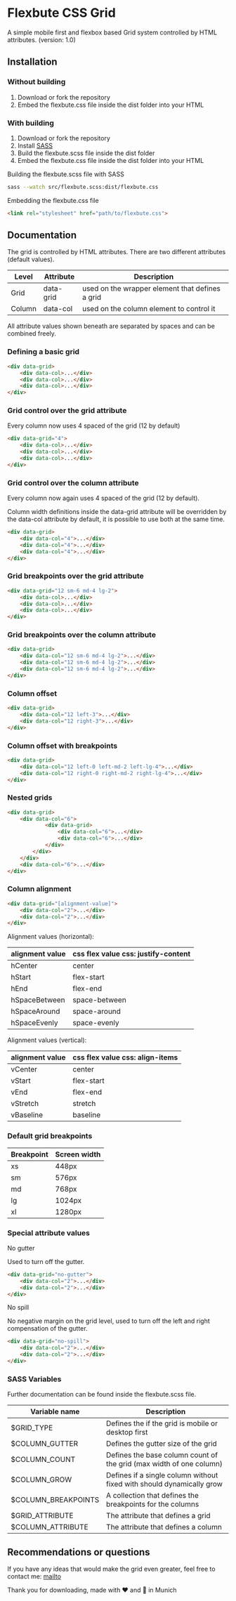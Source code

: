 # Flexbute CSS Grid

A simple mobile first and flexbox based Grid system controlled by HTML attributes. (version: 1.0)

## Installation

### Without building

1. Download or fork the repository
2. Embed the flexbute.css file inside the dist folder into your HTML

### With building

1. Download or fork the repository
2. Install [SASS](https://sass-lang.com)
3. Build the flexbute.scss file inside the dist folder
4. Embed the flexbute.css file inside the dist folder into your HTML

Building the flexbute.scss file with SASS

```bash
sass --watch src/flexbute.scss:dist/flexbute.css
```

Embedding the flexbute.css file

```html
<link rel="stylesheet" href="path/to/flexbute.css">
```

## Documentation

The grid is controlled by HTML attributes. There are two different attributes (default values).

| Level  | Attribute | Description                                     |
|--------|-----------|-------------------------------------------------|
| Grid   | data-grid | used on the wrapper element that defines a grid |
| Column | data-col  | used on the column element to control it        |

All attribute values shown beneath are separated by spaces and can be combined freely.

### Defining a basic grid

```html
<div data-grid>
    <div data-col>...</div>
    <div data-col>...</div>
    <div data-col>...</div>
</div>
```

### Grid control over the grid attribute

Every column now uses 4 spaced of the grid (12 by default)

```html
<div data-grid="4">
    <div data-col>...</div>
    <div data-col>...</div>
    <div data-col>...</div>
</div>
```

### Grid control over the column attribute

Every column now again uses 4 spaced of the grid (12 by default).

Column width definitions inside the data-grid attribute will be overridden by the
data-col attribute by default, it is possible to use both at the same time.

```html
<div data-grid>
    <div data-col="4">...</div>
    <div data-col="4">...</div>
    <div data-col="4">...</div>
</div>
```

### Grid breakpoints over the grid attribute

```html
<div data-grid="12 sm-6 md-4 lg-2">
    <div data-col>...</div>
    <div data-col>...</div>
    <div data-col>...</div>
</div>
```

### Grid breakpoints over the column attribute

```html
<div data-grid>
    <div data-col="12 sm-6 md-4 lg-2">...</div>
    <div data-col="12 sm-6 md-4 lg-2">...</div>
    <div data-col="12 sm-6 md-4 lg-2">...</div>
</div>
```

### Column offset

```html
<div data-grid>
    <div data-col="12 left-3">...</div>
    <div data-col="12 right-3">...</div>
</div>
```

### Column offset with breakpoints

```html
<div data-grid>
    <div data-col="12 left-0 left-md-2 left-lg-4">...</div>
    <div data-col="12 right-0 right-md-2 right-lg-4">...</div>
</div>
```

### Nested grids

```html
<div data-grid>
    <div data-col="6">
            <div data-grid>
                <div data-col="6">...</div>
                <div data-col="6">...</div>
            </div>
        </div>
    </div>
    <div data-col="6">...</div>
</div>
```

### Column alignment

```html
<div data-grid="[alignment-value]">
    <div data-col="2">...</div>
    <div data-col="2">...</div>
</div>
```

Alignment values (horizontal):

| alignment value | css flex value css: justify-content |
|-----------------|-------------------------------------|
| hCenter         | center                              |
| hStart          | flex-start                          |
| hEnd            | flex-end                            |
| hSpaceBetween   | space-between                       |
| hSpaceAround    | space-around                        |
| hSpaceEvenly    | space-evenly                        |

Alignment values (vertical):

| alignment value | css flex value css: align-items |
|-----------------|---------------------------------|
| vCenter         | center                          |
| vStart          | flex-start                      |
| vEnd            | flex-end                        |
| vStretch        | stretch                         |
| vBaseline       | baseline                        |

### Default grid breakpoints

| Breakpoint  | Screen width |
|-------------|--------------|
| xs          | 448px        |
| sm          | 576px        |
| md          | 768px        |
| lg          | 1024px       |
| xl          | 1280px       |

### Special attribute values

No gutter

Used to turn off the gutter.

```html
<div data-grid="no-gutter">
    <div data-col="2">...</div>
    <div data-col="2">...</div>
</div>
```

No spill

No negative margin on the grid level, used to turn off the left and right compensation of the gutter.

```html
<div data-grid="no-spill">
    <div data-col="2">...</div>
    <div data-col="2">...</div>
</div>
```

### SASS Variables

Further documentation can be found inside the flexbute.scss file.

| Variable name       | Description |
|---------------------|-------------|
| $GRID_TYPE          | Defines the if the grid is mobile or desktop first                    |
| $COLUMN_GUTTER      | Defines the gutter size of the grid                                   |
| $COLUMN_COUNT       | Defines the base column count of the grid (max width of one column)   |
| $COLUMN_GROW        | Defines if a single column without fixed with should dynamically grow |
| $COLUMN_BREAKPOINTS | A collection that defines the breakpoints for the columns             |
| $GRID_ATTRIBUTE     | The attribute that defines a grid                                     |
| $COLUMN_ATTRIBUTE   | The attribute that defines a column                                   |

## Recommendations or questions

If you have any ideas that would make the grid even greater, feel free to contact me:
[mailto](Mailto:wag96niklas@gmail.com)

Thank you for downloading, made with ❤️ and 🍺 in Munich